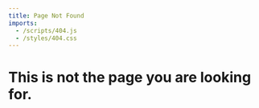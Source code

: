 ```yaml
---
title: Page Not Found
imports:
  - /scripts/404.js
  - /styles/404.css
---
```


# This is not the page you are looking for.